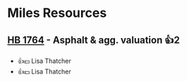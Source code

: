 # Miles Resources

## [HB 1764](/bill/2023-24/hb/1764/) - Asphalt & agg. valuation 👍2  
* 👍💵 Lisa Thatcher
* 👍💵 Lisa Thatcher
